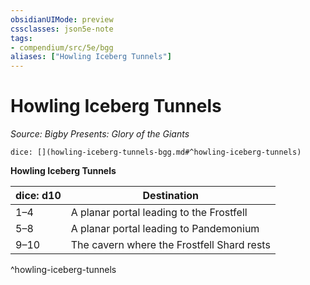 ```yaml
---
obsidianUIMode: preview
cssclasses: json5e-note
tags:
- compendium/src/5e/bgg
aliases: ["Howling Iceberg Tunnels"]
---
```

# Howling Iceberg Tunnels
*Source: Bigby Presents: Glory of the Giants* 

`dice: [](howling-iceberg-tunnels-bgg.md#^howling-iceberg-tunnels)`

**Howling Iceberg Tunnels**

| dice: d10 | Destination |
|-----------|-------------|
| 1–4 | A planar portal leading to the Frostfell |
| 5–8 | A planar portal leading to Pandemonium |
| 9–10 | The cavern where the Frostfell Shard rests |
^howling-iceberg-tunnels